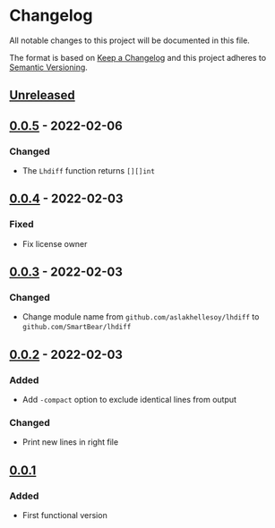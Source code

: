 # Changelog

All notable changes to this project will be documented in this file.

The format is based on [Keep a Changelog](https://keepachangelog.com/en/1.0.0/)
and this project adheres to [Semantic Versioning](https://semver.org/spec/v2.0.0.html).

## [Unreleased]

## [0.0.5] - 2022-02-06
### Changed
- The `Lhdiff` function returns `[][]int`

## [0.0.4] - 2022-02-03
### Fixed
- Fix license owner

## [0.0.3] - 2022-02-03
### Changed
- Change module name from `github.com/aslakhellesoy/lhdiff` to `github.com/SmartBear/lhdiff`

## [0.0.2] - 2022-02-03
### Added
- Add `-compact` option to exclude identical lines from output

### Changed
- Print new lines in right file

## [0.0.1]
### Added
- First functional version

[Unreleased]: https://github.com/SmartBear/lhdiff/compare/v0.0.5...HEAD
[0.0.5]: https://github.com/SmartBear/lhdiff/compare/v0.0.4...v0.0.5
[0.0.4]: https://github.com/SmartBear/lhdiff/compare/v0.0.3...v0.0.4
[0.0.3]: https://github.com/SmartBear/lhdiff/compare/v0.0.2...v0.0.3
[0.0.2]: https://github.com/SmartBear/lhdiff/compare/v0.0.1...v0.0.2
[0.0.1]: https://github.com/SmartBear/lhdiff/compare/6084d5de2ec3dbb25767433e79ab840d5941c2de...v0.0.1
